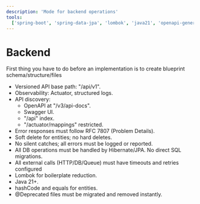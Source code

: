 ```yaml
---
description: 'Mode for backend operations'
tools:
  ['spring-boot', 'spring-data-jpa', 'lombok', 'java21', 'openapi-generator']
---
```


# Backend

First thing you have to do before an implementation is to create blueprint
schema/structure/files

- Versioned API base path: "/api/v1".
- Observability: Actuator, structured logs.
- API discovery:
  - OpenAPI at "/v3/api-docs".
  - Swagger UI.
  - "/api" index.
  - "/actuator/mappings" restricted.
- Error responses must follow RFC 7807 (Problem Details).
- Soft delete for entities; no hard deletes.
- No silent catches; all errors must be logged or reported.
- All DB operations must be handled by Hibernate/JPA. No direct SQL migrations.
- All external calls (HTTP/DB/Queue) must have timeouts and retries configured
- Lombok for boilerplate reduction.
- Java 21+.
- hashCode and equals for entities.
- @Deprecated files must be migrated and removed instantly.
